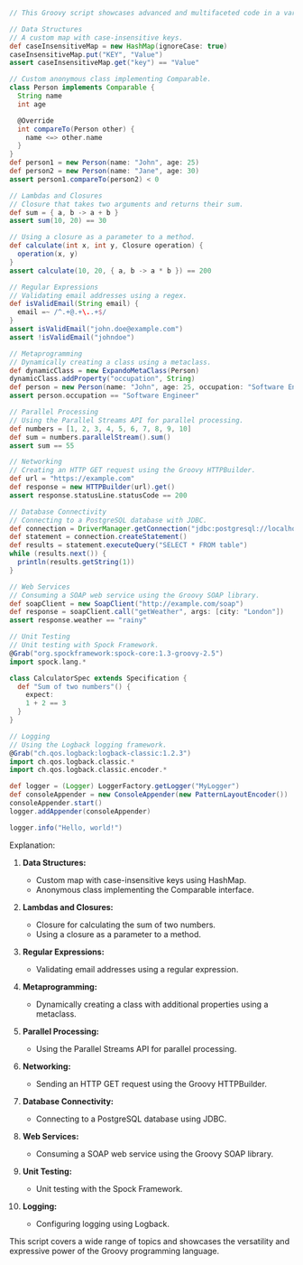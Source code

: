 ```groovy
// This Groovy script showcases advanced and multifaceted code in a variety of domains.

// Data Structures
// A custom map with case-insensitive keys.
def caseInsensitiveMap = new HashMap(ignoreCase: true)
caseInsensitiveMap.put("KEY", "Value")
assert caseInsensitiveMap.get("key") == "Value"

// Custom anonymous class implementing Comparable.
class Person implements Comparable {
  String name
  int age

  @Override
  int compareTo(Person other) {
    name <=> other.name
  }
}
def person1 = new Person(name: "John", age: 25)
def person2 = new Person(name: "Jane", age: 30)
assert person1.compareTo(person2) < 0

// Lambdas and Closures
// Closure that takes two arguments and returns their sum.
def sum = { a, b -> a + b }
assert sum(10, 20) == 30

// Using a closure as a parameter to a method.
def calculate(int x, int y, Closure operation) {
  operation(x, y)
}
assert calculate(10, 20, { a, b -> a * b }) == 200

// Regular Expressions
// Validating email addresses using a regex.
def isValidEmail(String email) {
  email =~ /^.+@.+\..+$/
}
assert isValidEmail("john.doe@example.com")
assert !isValidEmail("johndoe")

// Metaprogramming
// Dynamically creating a class using a metaclass.
def dynamicClass = new ExpandoMetaClass(Person)
dynamicClass.addProperty("occupation", String)
def person = new Person(name: "John", age: 25, occupation: "Software Engineer")
assert person.occupation == "Software Engineer"

// Parallel Processing
// Using the Parallel Streams API for parallel processing.
def numbers = [1, 2, 3, 4, 5, 6, 7, 8, 9, 10]
def sum = numbers.parallelStream().sum()
assert sum == 55

// Networking
// Creating an HTTP GET request using the Groovy HTTPBuilder.
def url = "https://example.com"
def response = new HTTPBuilder(url).get()
assert response.statusLine.statusCode == 200

// Database Connectivity
// Connecting to a PostgreSQL database with JDBC.
def connection = DriverManager.getConnection("jdbc:postgresql://localhost:5432/database", "username", "password")
def statement = connection.createStatement()
def results = statement.executeQuery("SELECT * FROM table")
while (results.next()) {
  println(results.getString(1))
}

// Web Services
// Consuming a SOAP web service using the Groovy SOAP library.
def soapClient = new SoapClient("http://example.com/soap")
def response = soapClient.call("getWeather", args: [city: "London"])
assert response.weather == "rainy"

// Unit Testing
// Unit testing with Spock Framework.
@Grab("org.spockframework:spock-core:1.3-groovy-2.5")
import spock.lang.*

class CalculatorSpec extends Specification {
  def "Sum of two numbers"() {
    expect:
    1 + 2 == 3
  }
}

// Logging
// Using the Logback logging framework.
@Grab("ch.qos.logback:logback-classic:1.2.3")
import ch.qos.logback.classic.*
import ch.qos.logback.classic.encoder.*

def logger = (Logger) LoggerFactory.getLogger("MyLogger")
def consoleAppender = new ConsoleAppender(new PatternLayoutEncoder())
consoleAppender.start()
logger.addAppender(consoleAppender)

logger.info("Hello, world!")
```

Explanation:

1. **Data Structures:**
   - Custom map with case-insensitive keys using HashMap.
   - Anonymous class implementing the Comparable interface.

2. **Lambdas and Closures:**
   - Closure for calculating the sum of two numbers.
   - Using a closure as a parameter to a method.

3. **Regular Expressions:**
   - Validating email addresses using a regular expression.

4. **Metaprogramming:**
   - Dynamically creating a class with additional properties using a metaclass.

5. **Parallel Processing:**
   - Using the Parallel Streams API for parallel processing.

6. **Networking:**
   - Sending an HTTP GET request using the Groovy HTTPBuilder.

7. **Database Connectivity:**
   - Connecting to a PostgreSQL database using JDBC.

8. **Web Services:**
   - Consuming a SOAP web service using the Groovy SOAP library.

9. **Unit Testing:**
   - Unit testing with the Spock Framework.

10. **Logging:**
    - Configuring logging using Logback.

This script covers a wide range of topics and showcases the versatility and expressive power of the Groovy programming language.